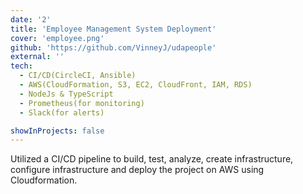 ```yaml
---
date: '2'
title: 'Employee Management System Deployment'
cover: 'employee.png'
github: 'https://github.com/VinneyJ/udapeople'
external: ''
tech:
  - CI/CD(CircleCI, Ansible)
  - AWS(CloudFormation, S3, EC2, CloudFront, IAM, RDS)
  - NodeJs & TypeScript
  - Prometheus(for monitoring)
  - Slack(for alerts)

showInProjects: false
---
```


Utilized a CI/CD pipeline to build, test, analyze, create infrastructure, configure infrastructure and deploy the project on AWS using Cloudformation.
